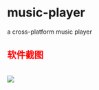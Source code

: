 # music-player
a cross-platform music player 
<h2 style="color:red" >软件截图</h2>
<br>
<img src="https://github.com/codeAB/music-player/blob/master/image/screenhot.png" />